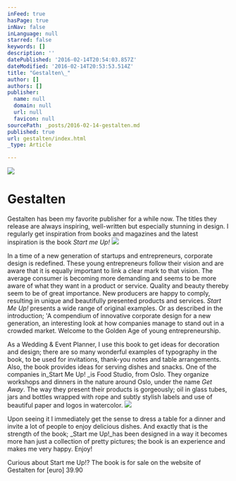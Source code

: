 ```yaml
---
inFeed: true
hasPage: true
inNav: false
inLanguage: null
starred: false
keywords: []
description: ''
datePublished: '2016-02-14T20:54:03.857Z'
dateModified: '2016-02-14T20:53:53.514Z'
title: "Gestalten\_"
author: []
authors: []
publisher:
  name: null
  domain: null
  url: null
  favicon: null
sourcePath: _posts/2016-02-14-gestalten.md
published: true
url: gestalten/index.html
_type: Article

---
```

![](https://the-grid-user-content.s3-us-west-2.amazonaws.com/96814182-cf8c-46a0-87a3-ec58900f4188.jpg)

# Gestalten 

Gestalten has been my favorite publisher for a while now. The titles they release are always inspiring, well-written but especially stunning in design. I regularly get inspiration from books and magazines and the latest inspiration is the book _Start me Up!_
![](https://the-grid-user-content.s3-us-west-2.amazonaws.com/53ee722f-1e0c-4ef6-ba8b-a161ec1ae991.jpg)

In a time of a new generation of startups and entrepreneurs, corporate design is redefined. These young entrepreneurs follow their vision and are aware that it is equally important to link a clear mark to that vision. The average consumer is becoming more demanding and seems to be more aware of what they want in a product or service. Quality and beauty thereby seem to be of great importance. New producers are happy to comply, resulting in unique and beautifully presented products and services. _Start Me Up!_ presents a wide range of original examples. Or as described in the introduction; 'A compendium of innovative corporate design for a new generation, an interesting look at how companies manage to stand out in a crowded market. Welcome to the Golden Age of young entrepreneurship.

As a Wedding & Event Planner, I use this book to get ideas for decoration and design; there are so many wonderful examples of typography in the book, to be used for invitations, thank-you notes and table arrangements. Also, the book provides ideas for serving dishes and snacks. One of the companies in_Start Me Up! _is Food Studio, from Oslo. They organize workshops and dinners in the nature around Oslo, under the name _Get Away_. The way they present their products is gorgeously; oil in glass tubes, jars and bottles wrapped with rope and subtly stylish labels and use of beautiful paper and logos in watercolor. ![](https://the-grid-user-content.s3-us-west-2.amazonaws.com/56bd16f2-4a53-4fec-9c73-31d7f782b8c0.jpg)

Upon seeing it I immediately get the sense to dress a table for a dinner and invite a lot of people to enjoy delicious dishes. And exactly that is the strength of the book; _Start me Up!_has been designed in a way it becomes more han just a collection of pretty pictures; the book is an experience and makes me very happy. Enjoy!

Curious about Start me Up!? The book is for sale on the website of Gestalten for \[euro\] 39.90